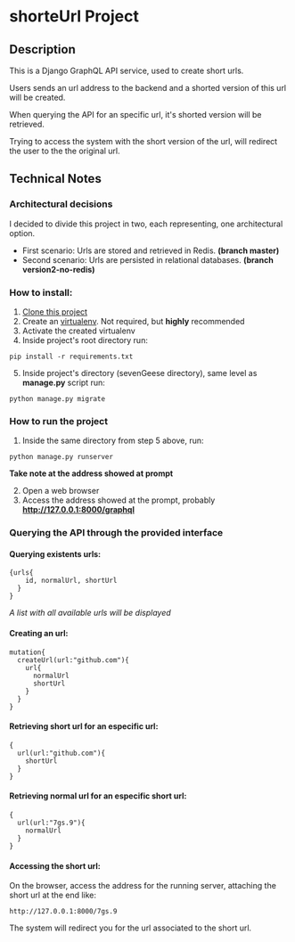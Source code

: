 # shorteUrl Project

## Description
This is a Django GraphQL API service, used to create short urls.

Users sends an url address to the backend and a shorted version of this url will be created.

When querying the API for an specific url, it's shorted version will be retrieved.

Trying to access the system with the short version of the url, will redirect the user to the the original url.

## Technical Notes
### Architectural decisions

I decided to divide this project in two, each representing, one architectural option.
- First scenario: Urls are stored and retrieved in Redis. **(branch master)**
- Second scenario: Urls are persisted in relational databases. **(branch version2-no-redis)**

### How to install:
1. [Clone this project](https://github.com/wandss/shortenUrl.git)
2. Create an [virtualenv](https://virtualenv.pypa.io/en/latest/). Not required, but **highly** recommended
3. Activate the created virtualenv
4. Inside project's root directory run:
```
pip install -r requirements.txt
```
5. Inside project's directory (sevenGeese directory), same level as **manage.py** script run:
```
python manage.py migrate
```

### How to run the project
1. Inside the same directory from step 5 above, run:
```
python manage.py runserver
```
**Take note at the address showed at prompt**

2. Open a web browser
3. Access the address showed at the prompt, probably **http://127.0.0.1:8000/graphql**

### Querying the API through the provided interface
#### Querying existents urls:
```
{urls{
    id, normalUrl, shortUrl
  }
}
```
*A list with all available urls will be displayed*
#### Creating an url:
```
mutation{
  createUrl(url:"github.com"){
    url{
      normalUrl
      shortUrl
    }
  }
}
```
#### Retrieving short url for an especific url:
```
{
  url(url:"github.com"){
    shortUrl
  }
}
```
#### Retrieving normal url for an especific short url:
```
{
  url(url:"7gs.9"){
    normalUrl
  }
}
```
#### Accessing the short url:
On the browser, access the address for the running server, attaching the short url at the end like:
```
http://127.0.0.1:8000/7gs.9
```
The system will redirect you for the url associated to the short url.
